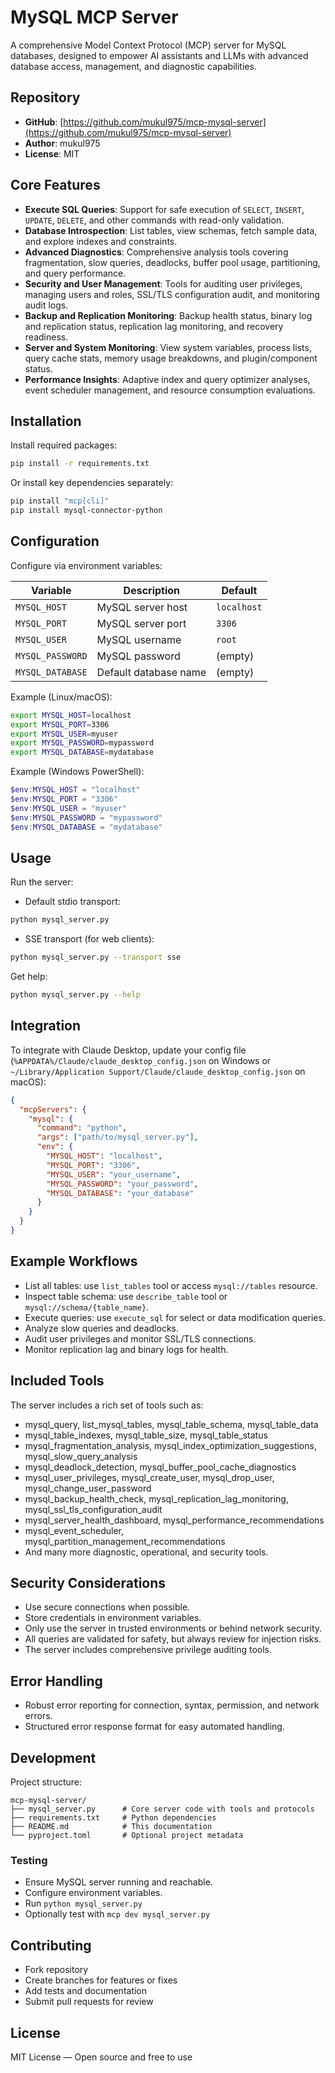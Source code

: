# MySQL MCP Server

A comprehensive Model Context Protocol (MCP) server for MySQL databases, designed to empower AI assistants and LLMs with advanced database access, management, and diagnostic capabilities.

## Repository

- **GitHub**: [https://github.com/mukul975/mcp-mysql-server](https://github.com/mukul975/mcp-mysql-server)
- **Author**: mukul975
- **License**: MIT

## Core Features

- **Execute SQL Queries**: Support for safe execution of `SELECT`, `INSERT`, `UPDATE`, `DELETE`, and other commands with read-only validation.
- **Database Introspection**: List tables, view schemas, fetch sample data, and explore indexes and constraints.
- **Advanced Diagnostics**: Comprehensive analysis tools covering fragmentation, slow queries, deadlocks, buffer pool usage, partitioning, and query performance.
- **Security and User Management**: Tools for auditing user privileges, managing users and roles, SSL/TLS configuration audit, and monitoring audit logs.
- **Backup and Replication Monitoring**: Backup health status, binary log and replication status, replication lag monitoring, and recovery readiness.
- **Server and System Monitoring**: View system variables, process lists, query cache stats, memory usage breakdowns, and plugin/component status.
- **Performance Insights**: Adaptive index and query optimizer analyses, event scheduler management, and resource consumption evaluations.

## Installation

Install required packages:

```bash
pip install -r requirements.txt
```

Or install key dependencies separately:

```bash
pip install "mcp[cli]"
pip install mysql-connector-python
```

## Configuration

Configure via environment variables:

| Variable         | Description            | Default   |
| ---------------- | ---------------------- | --------- |
| `MYSQL_HOST`     | MySQL server host      | `localhost` |
| `MYSQL_PORT`     | MySQL server port      | `3306`    |
| `MYSQL_USER`     | MySQL username         | `root`    |
| `MYSQL_PASSWORD` | MySQL password         | (empty)   |
| `MYSQL_DATABASE` | Default database name  | (empty)   |

Example (Linux/macOS):

```bash
export MYSQL_HOST=localhost
export MYSQL_PORT=3306
export MYSQL_USER=myuser
export MYSQL_PASSWORD=mypassword
export MYSQL_DATABASE=mydatabase
```

Example (Windows PowerShell):

```powershell
$env:MYSQL_HOST = "localhost"
$env:MYSQL_PORT = "3306"
$env:MYSQL_USER = "myuser"
$env:MYSQL_PASSWORD = "mypassword"
$env:MYSQL_DATABASE = "mydatabase"
```

## Usage

Run the server:

- Default stdio transport:

```bash
python mysql_server.py
```

- SSE transport (for web clients):

```bash
python mysql_server.py --transport sse
```

Get help:

```bash
python mysql_server.py --help
```

## Integration

To integrate with Claude Desktop, update your config file (`%APPDATA%/Claude/claude_desktop_config.json` on Windows or `~/Library/Application Support/Claude/claude_desktop_config.json` on macOS):

```json
{
  "mcpServers": {
    "mysql": {
      "command": "python",
      "args": ["path/to/mysql_server.py"],
      "env": {
        "MYSQL_HOST": "localhost",
        "MYSQL_PORT": "3306",
        "MYSQL_USER": "your_username",
        "MYSQL_PASSWORD": "your_password",
        "MYSQL_DATABASE": "your_database"
      }
    }
  }
}
```

## Example Workflows

- List all tables: use `list_tables` tool or access `mysql://tables` resource.
- Inspect table schema: use `describe_table` tool or `mysql://schema/{table_name}`.
- Execute queries: use `execute_sql` for select or data modification queries.
- Analyze slow queries and deadlocks.
- Audit user privileges and monitor SSL/TLS connections.
- Monitor replication lag and binary logs for health.

## Included Tools

The server includes a rich set of tools such as:

- mysql_query, list_mysql_tables, mysql_table_schema, mysql_table_data
- mysql_table_indexes, mysql_table_size, mysql_table_status
- mysql_fragmentation_analysis, mysql_index_optimization_suggestions, mysql_slow_query_analysis
- mysql_deadlock_detection, mysql_buffer_pool_cache_diagnostics
- mysql_user_privileges, mysql_create_user, mysql_drop_user, mysql_change_user_password
- mysql_backup_health_check, mysql_replication_lag_monitoring, mysql_ssl_tls_configuration_audit
- mysql_server_health_dashboard, mysql_performance_recommendations
- mysql_event_scheduler, mysql_partition_management_recommendations
- And many more diagnostic, operational, and security tools.

## Security Considerations

- Use secure connections when possible.
- Store credentials in environment variables.
- Only use the server in trusted environments or behind network security.
- All queries are validated for safety, but always review for injection risks.
- The server includes comprehensive privilege auditing tools.

## Error Handling

- Robust error reporting for connection, syntax, permission, and network errors.
- Structured error response format for easy automated handling.

## Development

Project structure:

```
mcp-mysql-server/
├── mysql_server.py      # Core server code with tools and protocols
├── requirements.txt     # Python dependencies
├── README.md            # This documentation
└── pyproject.toml       # Optional project metadata
```

### Testing

- Ensure MySQL server running and reachable.
- Configure environment variables.
- Run `python mysql_server.py`
- Optionally test with `mcp dev mysql_server.py`

## Contributing

- Fork repository
- Create branches for features or fixes
- Add tests and documentation
- Submit pull requests for review

## License

MIT License — Open source and free to use
